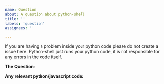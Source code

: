 ```yaml
---
name: Question
about: A question about python-shell
title: ''
labels: 'question'
assignees: ''

---
```



If you are having a problem inside your python code please do not create a issue here. 
Python-shell just runs your python code, it is not responsible for any errors in the code itself.

**The Question**:


**Any relevant python/javascript code:**
